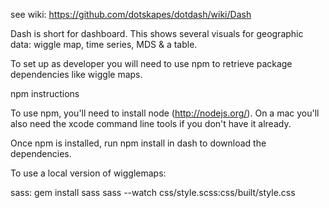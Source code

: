 see wiki:
https://github.com/dotskapes/dotdash/wiki/Dash


Dash is short for dashboard.
This shows several visuals for geographic data: wiggle map, time series, MDS & a table.


To set up as developer you will need to use npm to retrieve package dependencies 
like wiggle maps.

npm instructions

To use npm, you'll need to install node (http://nodejs.org/). On a mac you'll also need the xcode command line tools if you don't have it already.

Once npm is installed, run npm install in dash to download the dependencies.

To use a local version of wigglemaps:


sass:
gem install sass
sass --watch css/style.scss:css/built/style.css